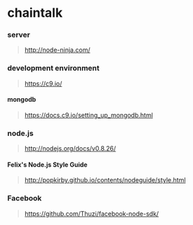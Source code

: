 chaintalk
=========


### server 
> http://node-ninja.com/

### development environment
> https://c9.io/

#### mongodb
> https://docs.c9.io/setting_up_mongodb.html

### node.js
> http://nodejs.org/docs/v0.8.26/  

#### Felix's Node.js Style Guide
> http://popkirby.github.io/contents/nodeguide/style.html

### Facebook
> https://github.com/Thuzi/facebook-node-sdk/
